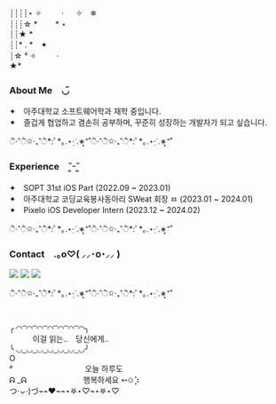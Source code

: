 ┊┊┊┊⋆ ✧　 　 · 　 ✧　✵  
┊┊┊☆ *　　 * ⋆  
┊┊★ *  
┊┊* . *　✦   
┊☆ ° ✧　 　 ·  
★*  


### About Me　◡̈

✦　아주대학교 소프트웨어학과 재학 중입니다.  
✦　즐겁게 협업하고 겸손히 공부하며, 꾸준히 성장하는 개발자가 되고 싶습니다.  

ੈ‧˚ੈ✩‧₊˚ੈ*:ﾟ*｡.⋆·ฺᐝ.∗̥⁺˚ੈ‧˚ੈ✩‧₊˚ੈ*:ﾟ*｡.⋆·ฺᐝ.∗̥⁺˚

### Experience　˘͈ᵕ˘͈  

✦　SOPT 31st iOS Part (2022.09 ~ 2023.01)  
✦　아주대학교 코딩교육봉사동아리 SWeat 회장 ㆅ (2023.01 ~ 2024.01)  
✦　Pixelo iOS Developer Intern (2023.12 ~ 2024.02)  

ੈ‧˚ੈ✩‧₊˚ੈ*:ﾟ*｡.⋆·ฺᐝ.∗̥⁺˚ੈ‧˚ੈ✩‧₊˚ੈ*:ﾟ*｡.⋆·ฺᐝ.∗̥⁺˚

### Contact　.｡o♡( ⸝⸝･໐･⸝⸝ )

<a href="https://dlwogus0128.github.io/" target="_blank"><img src="https://img.shields.io/badge/blog-8FB0C6?style=flat-square&logo=GitHub&logoColor=white"/></a>
<a href="https://www.instagram.com/reenact.archive/" target="_blank"><img src="https://img.shields.io/badge/instagram-8FB0C6?style=flat-square&logo=Instagram&logoColor=white"/></a>
<a href="dlwougs0128@ajou.ac.kr" target="_blank"><img src="https://img.shields.io/badge/mail-8FB0C6?style=flat-square&logo=Gmail&logoColor=white"/></a>

ੈ‧˚ੈ✩‧₊˚ੈ*:ﾟ*｡.⋆·ฺᐝ.∗̥⁺˚ੈ‧˚ੈ✩‧₊˚ੈ*:ﾟ*｡.⋆·ฺᐝ.∗̥⁺˚

&nbsp;

╭ ◜◝ ͡ ◜◝ ͡ ◜◝ ͡ ◜◝ ͡ ◜◝ ͡ ◜◝ ͡ ◜◝╮  
　　　이걸 읽는..　당신에게..  
╰ ◟◞ ͜ ◟◞ ͜ ◟◞ ͜ ◟◞ ͜ ◟◞ ͜ ◟◞ ͜ ◟◞╯  
O  
° 　　　　　　　　　오늘 하루도      
ᕱ _ᕱ 　　　　　　　행복하세요   ➳✩⡱  
つ⋅⌄⋅)づ⌁⌁❤⌁⌁⋆𖤐⋆♡⌁⋆𖤐⋆♡

